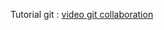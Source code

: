 Tutorial git :
[video git collaboration](https://www.youtube.com/watch?time_continue=830&v=61WbzS9XMwk)